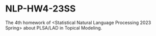 # NLP-HW4-23SS
The 4th homework of \<Statistical Natural Language Processing 2023 Spring\> about PLSA/LAD in Topical Modeling.
